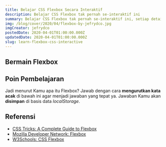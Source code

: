 ```yaml
---
title: Belajar CSS Flexbox Secara Interaktif
description: Belajar CSS Flexbox tak pernah se-interaktif ini
summary: Belajar CSS Flexbox tak pernah se-interaktif ini, setiap detail properti Flexbox dapat dimainkan dengan fleksibilitas penuh. Pelajari sendiri contohnya dan temukan sendiri jawabannya.
img: /blog/cover/2020/04/flexbox-by-jefrydco.jpg
imgCreator: jefrydco
postedDate: 2020-04-01T01:00:00.000Z
updatedDate: 2020-04-01T01:00:00.000Z
slug: learn-flexbox-css-interactive
---
```


<app-amp-notice :to="{ name: 'blog-slug', params: { slug: 'learn-flexbox-css-interactive' } }" label="Belajar CSS Flexbox Secara Interaktif"></app-amp-notice>

## Bermain Flexbox

<app-flexbox></app-flexbox>

## Poin Pembelajaran

Jadi menurut Kamu apa itu Flexbox? Jawab dengan cara **mengurutkan kata acak** di bawah ini agar menjadi jawaban yang tepat ya. Jawaban Kamu akan **disimpan** di basis data _localStorage_.

<app-form></app-form>

## Referensi
- [CSS Tricks: A Complete Guide to Flexbox](https://css-tricks.com/snippets/css/a-guide-to-flexbox/)
- [Mozilla Developer Network: Flexbox](https://developer.mozilla.org/en-US/docs/Learn/CSS/CSS_layout/Flexbox)
- [W3Schools: CSS Flexbox](https://www.w3schools.com/css/css3_flexbox.asp)